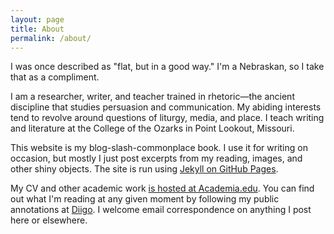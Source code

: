 ```yaml
---
layout: page
title: About
permalink: /about/
---
```

I was once described as "flat, but in a good way." I'm a Nebraskan, so I take that as a compliment.

I am a researcher, writer, and teacher trained in rhetoric—the ancient discipline that studies persuasion and communication. My abiding interests tend to revolve around questions of liturgy, media, and place. I teach writing and literature at the College of the Ozarks in Point Lookout, Missouri.

This website is my blog-slash-commonplace book. I use it for writing on occasion, but mostly I just post excerpts from my reading, images, and other shiny objects. The site is run using [Jekyll on GitHub Pages](https://github.com/matthewjmiller/).

My CV and other academic work [is hosted at Academia.edu](https://cofo.academia.edu/MattMiller). You can find out what I'm reading at any given moment by following my public annotations at [Diigo](https://www.diigo.com/user/matthewjmiller). I welcome email correspondence on anything I post here or elsewhere.

